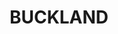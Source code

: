 ---
lastmod: '2025-04-06T06:05:21+00:00'
latitude: -24.55877013
layout: suburb
longitude: 147.5596099
postcode: '4722'
state: QLD
title: BUCKLAND
url: /qld/buckland/
---